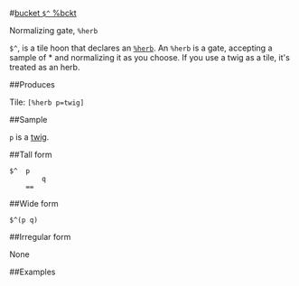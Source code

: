 #[bucket `$^` %bckt](#bckt)

Normalizing gate, `%herb`

`$^`, is a tile hoon that declares an [`%herb`](). An `%herb` is a gate, accepting a sample of * and normalizing it as you choose. If you use a twig as a tile, it's treated as an herb.

##Produces

Tile: `[%herb p=twig]`

##Sample

`p` is a [twig]().

##Tall form

    $^  p
            q
        ==

##Wide form

    $^(p q)

##Irregular form

None

##Examples




